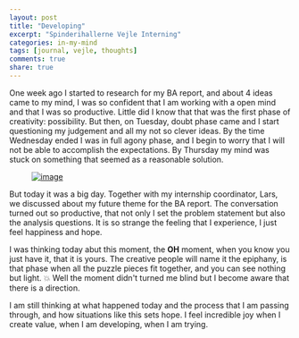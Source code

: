 ```yaml
---
layout: post
title: "Developing"
excerpt: "Spinderihallerne Vejle Interning"
categories: in-my-mind
tags: [journal, vejle, thoughts]
comments: true
share: true
---
```

One week ago I started to research for my BA report, and about 4 ideas came to my mind, I was so confident that I am working with a open mind and that I was so  productive. Little did I know that that was the  first phase of creativity: possibility. But then, on Tuesday, doubt phase came and I start questioning my judgement and all my not so clever ideas. By the time Wednesday ended I was in full agony phase, and I begin to worry that I will not be able to accomplish the expectations. By Thursday my mind was stuck on something that seemed as a reasonable solution.

<figure>
	<a href="{{site.url}}/images/in-my-mind/07-09-2015/11758995_895262990549544_794483151_n.jpg"><img src="{{site.url}}/images/in-my-mind/07-09-2015/11758995_895262990549544_794483151_n.jpg" alt="image"></a>
</figure>

But today it was a big day. Together with my internship coordinator, Lars, we discussed about my future theme for the BA report. The conversation turned out so productive, that not only I set the problem statement but also the analysis questions. It is so strange the feeling that I experience, I just feel happiness and hope.

I was thinking today abut this moment, the __OH__ moment, when you know you just have it, that it is yours. The creative people will name it the epiphany, is that phase when all the puzzle pieces fit together, and you can see nothing but light. :boom:
Well the moment didn't turned me blind but I become aware that there is a direction.

I am still thinking at what happened today and the process that I am passing through, and how situations like this sets hope. I feel incredible joy when I create value, when I am developing, when I am trying.  
